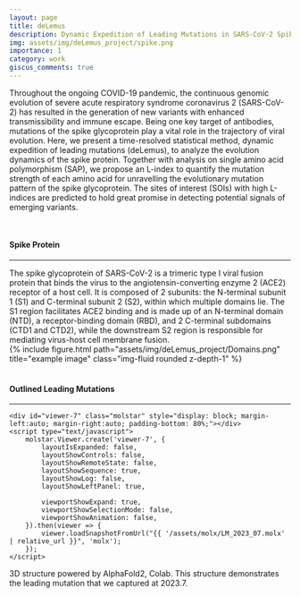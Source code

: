 ```yaml
---
layout: page
title: deLemus
description: Dynamic Expedition of Leading Mutations in SARS-CoV-2 Spike Glycoproteins.
img: assets/img/deLemus_project/spike.png
importance: 1
category: work
giscus_comments: true
---
```


Throughout the ongoing COVID-19 pandemic, the continuous genomic evolution of severe acute respiratory syndrome coronavirus 2 (SARS-CoV-2) has resulted in the generation of new variants with enhanced transmissibility and immune escape. Being one key target of antibodies, mutations of the spike glycoprotein play a vital role in the trajectory of viral evolution. Here, we present a time-resolved statistical method, dynamic expedition of leading mutations (deLemus), to analyze the evolution dynamics of the spike protein. Together with analysis on single amino acid polymorphism (SAP), we propose an L-index to quantify the mutation strength of each amino acid for unravelling the evolutionary mutation pattern of the spike glycoprotein. The sites of interest (SOIs) with high L-indices are predicted to hold great promise in detecting potential signals of emerging variants.

<br>

<h4 style="text-align: left;"><strong>Spike Protein</strong></h4>
<hr>
The spike glycoprotein of SARS-CoV-2 is a trimeric type I viral fusion protein that binds the virus to the angiotensin-converting enzyme 2 (ACE2) receptor of a host cell. It is composed of 2 subunits: the N-terminal subunit 1 (S1) and C-terminal subunit 2 (S2), within which multiple domains lie. The S1 region facilitates ACE2 binding and is made up of an N-terminal domain (NTD), a receptor-binding domain (RBD), and 2 C-terminal subdomains (CTD1 and CTD2), while the downstream S2 region is responsible for mediating virus-host cell membrane fusion.
<div class="row">
    <div class="mt-3 mt-md-0">
        {% include figure.html path="assets/img/deLemus_project/Domains.png" title="example image" class="img-fluid rounded z-depth-1" %}
    </div>
</div>

<br>

<h4 style="text-align: left;"><strong>Outlined Leading Mutations</strong></h4>
<hr>

<div class="l-page">
    <style>
        .molstar {
            position: relative;
            padding-bottom: 80%;
        }
    </style>
    <link rel="stylesheet" type="text/css" href="https://molstar.org/viewer/molstar.css" />
    <script type="text/javascript" src="https://molstar.org/viewer/molstar.js"></script>

    <div id="viewer-7" class="molstar" style="display: block; margin-left:auto; margin-right:auto; padding-bottom: 80%;"></div>
    <script type="text/javascript">
        molstar.Viewer.create('viewer-7', {
            layoutIsExpanded: false,
            layoutShowControls: false,
            layoutShowRemoteState: false,
            layoutShowSequence: true,
            layoutShowLog: false,
            layoutShowLeftPanel: true,

            viewportShowExpand: true,
            viewportShowSelectionMode: false,
            viewportShowAnimation: false,
        }).then(viewer => {
            viewer.loadSnapshotFromUrl("{{ '/assets/molx/LM_2023_07.molx' | relative_url }}", 'molx');
        });
    </script>
</div>

<div class="caption">
    3D structure powered by AlphaFold2, Colab. This structure demonstrates the leading mutation that we captured at 2023.7.
</div>
